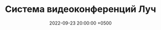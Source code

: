 ---
id: 4
title: "Система видеоконференций Луч"
layout: post
date: '2022-09-23 20:00:00 +0500'
type: design
categories: ux/ui
description: "Проектирование и дизайн десктопной версии на основе ДС Финка.
Концепт. Наработки использованы в Xieffect."
permalink: "/design/luch/"
image: "luch"
imgsize: "contain"
bgcolor: "#F5F4F7"
link: "https://www.behance.net/gallery/153359061/Luch"
---